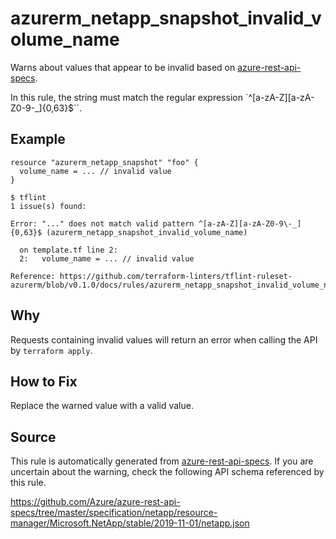 <!--- This file generated by `tools/apispec-rule-gen/main.go`. DO NOT EDIT --->

# azurerm_netapp_snapshot_invalid_volume_name

Warns about values that appear to be invalid based on [azure-rest-api-specs](https://github.com/Azure/azure-rest-api-specs).

In this rule, the string must match the regular expression `^[a-zA-Z][a-zA-Z0-9\-_]{0,63}$``.

## Example

```hcl
resource "azurerm_netapp_snapshot" "foo" {
  volume_name = ... // invalid value
}
```

```
$ tflint
1 issue(s) found:

Error: "..." does not match valid pattern ^[a-zA-Z][a-zA-Z0-9\-_]{0,63}$ (azurerm_netapp_snapshot_invalid_volume_name)

  on template.tf line 2:
  2:   volume_name = ... // invalid value

Reference: https://github.com/terraform-linters/tflint-ruleset-azurerm/blob/v0.1.0/docs/rules/azurerm_netapp_snapshot_invalid_volume_name.md

```

## Why

Requests containing invalid values will return an error when calling the API by `terraform apply`.

## How to Fix

Replace the warned value with a valid value.

## Source

This rule is automatically generated from [azure-rest-api-specs](https://github.com/Azure/azure-rest-api-specs). If you are uncertain about the warning, check the following API schema referenced by this rule.

https://github.com/Azure/azure-rest-api-specs/tree/master/specification/netapp/resource-manager/Microsoft.NetApp/stable/2019-11-01/netapp.json
